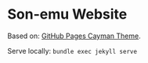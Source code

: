# Son-emu Website

Based on:  [GitHub Pages Cayman Theme](https://github.com/pages-themes/cayman).

Serve locally: `bundle exec jekyll serve`
